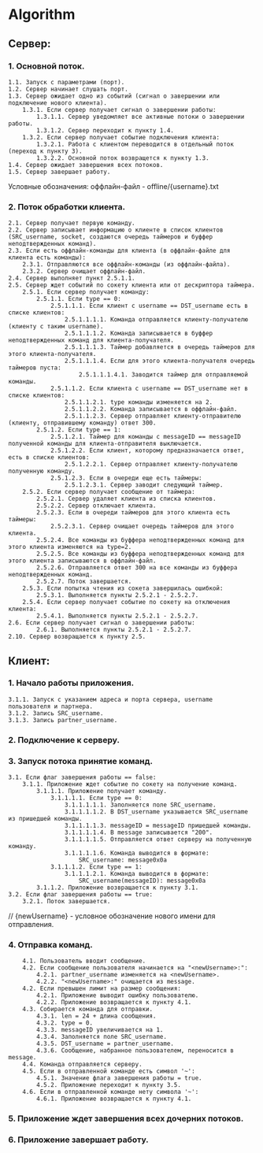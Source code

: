 # Algorithm

## Сервер:

### 1. Основной поток.
    1.1. Запуск с параметрами (порт).
    1.2. Сервер начинает слушать порт.
    1.3. Сервер ожидает одно из событий (сигнал о завершении или подключение нового клиента).
        1.3.1. Если сервер получает сигнал о завершении работы:
            1.3.1.1. Сервер уведомляет все активные потоки о завершении работы.
            1.3.1.2. Сервер переходит к пункту 1.4.
        1.3.2. Если сервер получает событие подключения клиента:
            1.3.2.1. Работа с клиентом переводится в отдельный поток (переход к пункту 3).
            1.3.2.2. Основной поток возвращется к пункту 1.3.
    1.4. Сервер ожидает завершения всех потоков.
    1.5. Сервер завершает работу.

Условные обозначения:
оффлайн-файл - offline/{username}.txt

### 2. Поток обработки клиента.
    2.1. Сервер получает первую команду.
    2.2. Сервер записывает информацию о клиенте в список клиентов (SRC_username, socket, создаются очередь таймеров и буффер неподтвержденных команд).
    2.3. Если есть оффлайн-команды для клиента (в оффлайн-файле для клиента есть команды):
        2.3.1. Отправляются все оффлайн-команды (из оффлайн-файла).
        2.3.2. Сервер очищает оффлайн-файл.
    2.4. Сервер выполняет пункт 2.5.1.1.
    2.5. Сервер ждет событий по сокету клиента или от дескриптора таймера.
        2.5.1. Если сервер получает команду:
            2.5.1.1. Если type == 0:
                2.5.1.1.1. Если клиент с username == DST_username есть в списке клиентов:
                    2.5.1.1.1.1. Команда отправляется клиенту-получателю (клиенту с таким username).
                    2.5.1.1.1.2. Команда записывается в буффер неподтвержденных команд для клиента-получателя.
                    2.5.1.1.1.3. Таймер добавляется в очередь таймеров для этого клиента-получателя.
                    2.5.1.1.1.4. Если для этого клиента-получателя очередь таймеров пуста:
                        2.5.1.1.1.4.1. Заводится таймер для отправляемой команды.
                2.5.1.1.2. Если клиента с username == DST_username нет в списке клиентов:
                    2.5.1.1.2.1. type команды изменяется на 2.
                    2.5.1.1.2.2. Команда записывается в оффлайн-файл.
                    2.5.1.1.2.3. Сервер отправляет клиенту-отправителю (клиенту, отправившему команду) ответ 300.
            2.5.1.2. Если type == 1:
                2.5.1.2.1. Таймер для команды с messageID == messageID полученной команды для клиента-отправителя выключается.
                2.5.1.2.2. Если клиент, которому предназначается ответ, есть в списке клиентов:
                    2.5.1.2.2.1. Сервер отправляет клиенту-получателю полученную команду.
                2.5.1.2.3. Если в очереди еще есть таймеры:
                    2.5.1.2.3.1. Сервер заводит следующий таймер.
        2.5.2. Если сервер получает сообщение от таймера:
            2.5.2.1. Сервер удаляет клиента из списка клиентов.
            2.5.2.2. Сервер отключает клиента.
            2.5.2.3. Если в очереди таймеров для этого клиента есть таймеры:
                2.5.2.3.1. Сервер очищает очередь таймеров для этого клиента.
            2.5.2.4. Все команды из буффера неподтвержденных команд для этого клиента изменяются на type=2.
            2.5.2.5. Все команды из буффера неподтвержденных команд для этого клиента записываются в оффлайн-файл.
            2.5.2.6. Отправляется ответ 300 на все команды из буффера неподтвержденных команд.
            2.5.2.7. Поток завершается.
        2.5.3. Если попытка чтения из сокета завершилась ошибкой:
            2.5.3.1. Выполняется пункты 2.5.2.1 - 2.5.2.7.
        2.5.4. Если сервер получает событие по сокету на отключения клиента:
            2.5.4.1. Выполняется пункты 2.5.2.1 - 2.5.2.7.
    2.6. Если сервер получает сигнал о завершении работы:
            2.6.1. Выполняется пункты 2.5.2.1 - 2.5.2.7.
    2.10. Сервер возвращается к пункту 2.5.


## Клиент:

### 1. Начало работы приложения.
    3.1.1. Запуск с указанием адреса и порта сервера, username пользователя и партнера.
    3.1.2. Запись SRC_username.
    3.1.3. Запись partner_username.

### 2. Подключение к серверу.

### 3. Запуск потока принятие команд.
    3.1. Если флаг завершения работы == false:
        3.1.1. Приложение ждет событие по сокету на получение команд.
            3.1.1.1. Приложение получает команду.
                3.1.1.1.1. Если type == 0:
                    3.1.1.1.1.1. Заполняется поле SRC_username.
                    3.1.1.1.1.2. В DST_username указывается SRC_username из пришедшей команды.
                    3.1.1.1.1.3. messageID = messageID пришедшей команды.
                    3.1.1.1.1.4. В message записывается "200".
                    3.1.1.1.1.5. Отправляется ответ серверу на полученную команду.
                    3.1.1.1.1.6. Команда выводится в формате:
                        SRC_username: message0x0a
                3.1.1.1.2. Если type == 1:
                    3.1.1.1.2.1. Команда выводится в формате:
                        SRC_username(messageID): message0x0a
            3.1.1.2. Приложение возвращается к пункту 3.1.
    3.2. Если флаг завершения работы == true:
        3.2.1. Поток завершается.

// {newUsername} - условное обозначение нового имени для отправления.
### 4. Отправка команд.
        4.1. Пользователь вводит сообщение.
        4.2. Если сообщение пользователя начинается на "<newUsername>:":
            4.2.1. partner_username изменяется на <newUsername>.
            4.2.2. "<newUsername>:" очищается из message.
        4.2. Если превышен лимит на размер сообщения:
            4.2.1. Приложение выводит ошибку пользователю.
            4.2.2. Приложение возвращается к пункту 4.1.
        4.3. Собирается команда для отправки.
            4.3.1. len = 24 + длина сообщения.
            4.3.2. type = 0.
            4.3.3. messageID увеличивается на 1.
            4.3.4. Заполняется поле SRC_username.
            4.3.5. DST_username = partner_username.
            4.3.6. Сообщение, набранное пользователем, переносится в message.
        4.4. Команда отправляется серверу.
        4.5. Если в отправленной команде есть символ '~':
            4.5.1. Значение флага завершения работы = true.
            4.5.2. Приложение переходит к пункту 3.5.
        4.6. Если в отправленной команде нету символа '~':
            4.6.1. Приложение возвращается к пункту 4.1.

### 5. Приложение ждет завершения всех дочерних потоков.
### 6. Приложение завершает работу.